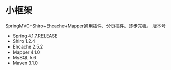 # 小框架
SpringMVC+Shiro+Ehcache+Mapper通用插件、分页插件。逐步完善。
版本号
- Spring 4.1.7.RELEASE
- Shiro  1.2.4
- Ehcache 2.5.2
- Mapper 4.1.0
- MySQL 5.6
- Maven 3.1.0
